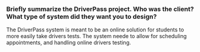 ### Briefly summarize the DriverPass project. Who was the client? What type of system did they want you to design?
The DriverPass system is meant to be an online solution for students to more easily take drivers tests. The system neede to allow for scheduling appointments, and handling online drivers testing.

